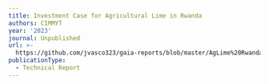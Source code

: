 ```yaml
---
title: Investment Case for Agricultural Lime in Rwanda
authors: CIMMYT
year: '2023'
journal: Unpublished
url: >-
  https://github.com/jvasco323/gaia-reports/blob/master/AgLime%20Rwanda-29Aug23.pdf
publicationType:
  - Technical Report
---
```


